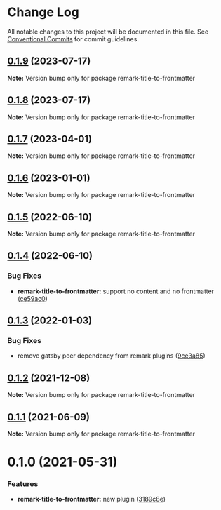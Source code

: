 # Change Log

All notable changes to this project will be documented in this file.
See [Conventional Commits](https://conventionalcommits.org) for commit guidelines.

## [0.1.9](https://github.com/adaltas/remark-gatsby-plugins/compare/remark-title-to-frontmatter@0.1.8...remark-title-to-frontmatter@0.1.9) (2023-07-17)

**Note:** Version bump only for package remark-title-to-frontmatter





## [0.1.8](https://github.com/adaltas/remark-gatsby-plugins/compare/remark-title-to-frontmatter@0.1.7...remark-title-to-frontmatter@0.1.8) (2023-07-17)

**Note:** Version bump only for package remark-title-to-frontmatter





## [0.1.7](https://github.com/adaltas/remark-gatsby-plugins/compare/remark-title-to-frontmatter@0.1.6...remark-title-to-frontmatter@0.1.7) (2023-04-01)

**Note:** Version bump only for package remark-title-to-frontmatter





## [0.1.6](https://github.com/adaltas/remark-gatsby-plugins/compare/remark-title-to-frontmatter@0.1.5...remark-title-to-frontmatter@0.1.6) (2023-01-01)

**Note:** Version bump only for package remark-title-to-frontmatter





## [0.1.5](https://github.com/adaltas/remark-gatsby-plugins/compare/remark-title-to-frontmatter@0.1.4...remark-title-to-frontmatter@0.1.5) (2022-06-10)

**Note:** Version bump only for package remark-title-to-frontmatter





## [0.1.4](https://github.com/adaltas/remark-gatsby-plugins/compare/remark-title-to-frontmatter@0.1.3...remark-title-to-frontmatter@0.1.4) (2022-06-10)


### Bug Fixes

* **remark-title-to-frontmatter:** support no content and no frontmatter ([ce59ac0](https://github.com/adaltas/remark-gatsby-plugins/commit/ce59ac0a057475b6fad059c79c03eea0313b6391))





## [0.1.3](https://github.com/adaltas/remark-gatsby-plugins/compare/remark-title-to-frontmatter@0.1.2...remark-title-to-frontmatter@0.1.3) (2022-01-03)


### Bug Fixes

* remove gatsby peer dependency from remark plugins ([9ce3a85](https://github.com/adaltas/remark-gatsby-plugins/commit/9ce3a8501f3b47807b9ffa44ba7e0ddcdcc7b34b))





## [0.1.2](https://github.com/adaltas/remark-gatsby-plugins/compare/remark-title-to-frontmatter@0.1.1...remark-title-to-frontmatter@0.1.2) (2021-12-08)

**Note:** Version bump only for package remark-title-to-frontmatter





## [0.1.1](https://github.com/adaltas/remark-gatsby-plugins/compare/remark-title-to-frontmatter@0.1.0...remark-title-to-frontmatter@0.1.1) (2021-06-09)

**Note:** Version bump only for package remark-title-to-frontmatter





# 0.1.0 (2021-05-31)


### Features

* **remark-title-to-frontmatter:** new plugin ([3189c8e](https://github.com/adaltas/remark-gatsby-plugins/commit/3189c8e438e63a6eeccd6d2e844e7e72f122c1a4))
